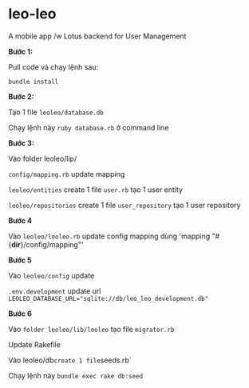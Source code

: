 # leo-leo
A mobile app /w Lotus backend for User Management

**Bước 1:**

Pull code và chạy lệnh sau:

```
bundle install

```

**Bước 2:**

Tạo 1 file `leoleo/database.db`

Chạy lệnh này `ruby database.rb` ở command line

**Bước 3:**

Vào folder leoleo/lip/

 `config/mapping.rb` update mapping

 `leoleo/entities` create 1 file `user.rb` tạo 1 user entity

 `leoleo/repositories` create 1 file `user_repository` tạo 1 user repository

**Bước 4**

Vào `leoleo/leoleo.rb` update config mapping dùng 'mapping "#{__dir__}/config/mapping"'

**Bước 5**

Vào `leoleo/config` update

`.env.development` update url `LEOLEO_DATABASE_URL="sqlite://db/leo_leo_development.db"`

**Bước 6**

Vào `folder leoleo/lib/leoleo` tạo file `migrator.rb`

Update Rakefile

Vào leoleo/db` create 1 file `seeds.rb`

Chạy lệnh này `bundle exec rake db:seed`






